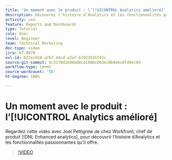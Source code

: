 ```yaml
---
title: 'Un moment avec le produit : l’[!UICONTROL Analytics amélioré]'
description: Découvrez l’histoire d’Analytics et les fonctionnalités passionnantes qu’il offre avec Joel Pettigrew, chef de produit  [!DNL Enhanced analytics].
activity: use
feature: Reports and Dashboards
type: Tutorial
role: User
level: Beginner
team: Technical Marketing
doc-type: video
jira: KT-8870
exl-id: 037ec658-a7b7-44cd-a7af-b1923935f41c
source-git-commit: 6c31f8d2e98ad8cd1880cd03ec0b0e6c0fd9ec09
workflow-type: tm+mt
source-wordcount: '55'
ht-degree: 100%

---
```


# Un moment avec le produit : l’[!UICONTROL Analytics amélioré]

Regardez cette vidéo avec Joel Pettigrew de chez Workfront, chef de produit [!DNL Enhanced analytics], pour découvrir l’histoire d’Analytics et les fonctionnalités passionnantes qu’il offre.

>[!VIDEO](https://video.tv.adobe.com/v/335042/?quality=12&learn=on)
